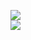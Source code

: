 [![](https://img.shields.io/badge/Made%20With-Github%20Spray-lightgrey.svg?style=for-the-badge&logo=github)](https://github.com/Annihil/github-spray#14912)  
[![](https://i.imgur.com/2DrTn0Z.gif)](https://github.com/Annihil/github-spray)